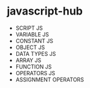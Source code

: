 # javascript-hub


- SCRIPT JS
- VARIABLE JS
- CONSTANT JS
- OBJECT JS
- DATA TYPES JS
- ARRAY JS
- FUNCTION JS
- OPERATORS JS
- ASSIGNMENT OPERATORS


